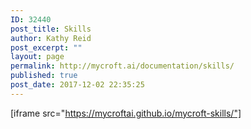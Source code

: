 ```yaml
---
ID: 32440
post_title: Skills
author: Kathy Reid
post_excerpt: ""
layout: page
permalink: http://mycroft.ai/documentation/skills/
published: true
post_date: 2017-12-02 22:35:25
---
```

[iframe src="https://mycroftai.github.io/mycroft-skills/"]